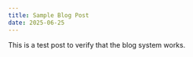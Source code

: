```yaml
---
title: Sample Blog Post
date: 2025-06-25
---
```


This is a test post to verify that the blog system works.
